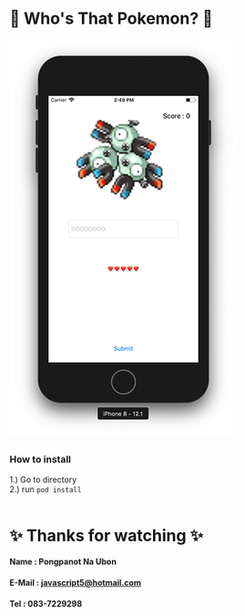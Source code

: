 # :tada: Who's That Pokemon? :tada:

![alt text](https://github.com/javascript5/WhosThatPokemon/blob/master/Screenshot/Screen-Shot-2562-02-24-at-14.49.18.png?raw=true)

## 
### How to install
  1.) Go to directory <br />
  2.) run ```pod install``` <br />
<br />
  
  # :sparkles: Thanks for watching :sparkles:

  #### Name : Pongpanot Na Ubon
  #### E-Mail : javascript5@hotmail.com
  #### Tel : 083-7229298
